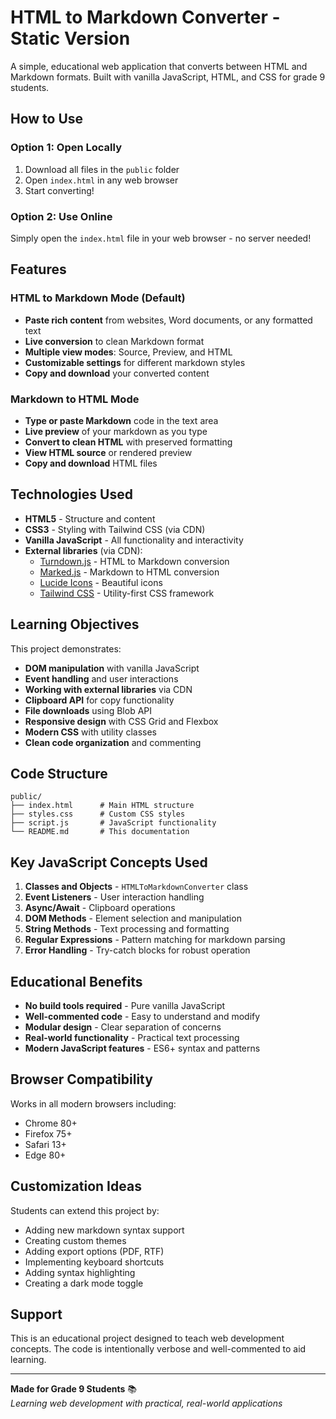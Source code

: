 # HTML to Markdown Converter - Static Version

A simple, educational web application that converts between HTML and Markdown formats. Built with vanilla JavaScript, HTML, and CSS for grade 9 students.

## How to Use

### Option 1: Open Locally
1. Download all files in the `public` folder
2. Open `index.html` in any web browser
3. Start converting!

### Option 2: Use Online
Simply open the `index.html` file in your web browser - no server needed!

## Features

### HTML to Markdown Mode (Default)
- **Paste rich content** from websites, Word documents, or any formatted text
- **Live conversion** to clean Markdown format
- **Multiple view modes**: Source, Preview, and HTML
- **Customizable settings** for different markdown styles
- **Copy and download** your converted content

### Markdown to HTML Mode
- **Type or paste Markdown** code in the text area
- **Live preview** of your markdown as you type
- **Convert to clean HTML** with preserved formatting
- **View HTML source** or rendered preview
- **Copy and download** HTML files

## Technologies Used

- **HTML5** - Structure and content
- **CSS3** - Styling with Tailwind CSS (via CDN)
- **Vanilla JavaScript** - All functionality and interactivity
- **External libraries** (via CDN):
  - [Turndown.js](https://github.com/mixmark-io/turndown) - HTML to Markdown conversion
  - [Marked.js](https://github.com/markedjs/marked) - Markdown to HTML conversion
  - [Lucide Icons](https://lucide.dev/) - Beautiful icons
  - [Tailwind CSS](https://tailwindcss.com/) - Utility-first CSS framework

## Learning Objectives

This project demonstrates:
- **DOM manipulation** with vanilla JavaScript
- **Event handling** and user interactions
- **Working with external libraries** via CDN
- **Clipboard API** for copy functionality
- **File downloads** using Blob API
- **Responsive design** with CSS Grid and Flexbox
- **Modern CSS** with utility classes
- **Clean code organization** and commenting

## Code Structure

```
public/
├── index.html      # Main HTML structure
├── styles.css      # Custom CSS styles
├── script.js       # JavaScript functionality
└── README.md       # This documentation
```

## Key JavaScript Concepts Used

1. **Classes and Objects** - `HTMLToMarkdownConverter` class
2. **Event Listeners** - User interaction handling
3. **Async/Await** - Clipboard operations
4. **DOM Methods** - Element selection and manipulation
5. **String Methods** - Text processing and formatting
6. **Regular Expressions** - Pattern matching for markdown parsing
7. **Error Handling** - Try-catch blocks for robust operation

## Educational Benefits

- **No build tools required** - Pure vanilla JavaScript
- **Well-commented code** - Easy to understand and modify
- **Modular design** - Clear separation of concerns
- **Real-world functionality** - Practical text processing
- **Modern JavaScript features** - ES6+ syntax and patterns

## Browser Compatibility

Works in all modern browsers including:
- Chrome 80+
- Firefox 75+
- Safari 13+
- Edge 80+

## Customization Ideas

Students can extend this project by:
- Adding new markdown syntax support
- Creating custom themes
- Adding export options (PDF, RTF)
- Implementing keyboard shortcuts
- Adding syntax highlighting
- Creating a dark mode toggle

## Support

This is an educational project designed to teach web development concepts. The code is intentionally verbose and well-commented to aid learning.

---

**Made for Grade 9 Students** 📚  
*Learning web development with practical, real-world applications*